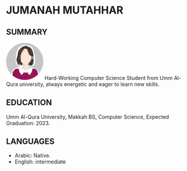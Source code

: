 # JUMANAH MUTAHHAR
## SUMMARY

<img src="Picture.jpg" width="20%" style="float:flat;"> Hard-Working Computer Science Student from Umm Al-Qura university, always energetic and eager to learn new skills. 


## EDUCATION 
Umm Al-Qura University, Makkah BS, 
Computer Science, Expected Graduation: 2023.

## LANGUAGES
* Arabic: Native.
* English: intermediate
  


